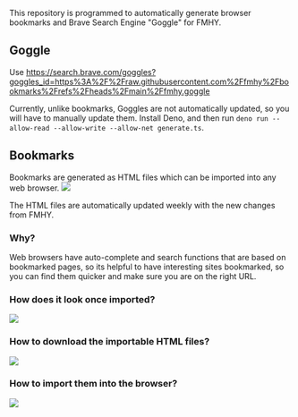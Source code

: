 This repository is programmed to automatically generate browser bookmarks and Brave Search Engine "Goggle" for FMHY.

## Goggle

Use https://search.brave.com/goggles?goggles_id=https%3A%2F%2Fraw.githubusercontent.com%2Ffmhy%2Fbookmarks%2Frefs%2Fheads%2Fmain%2Ffmhy.goggle

Currently, unlike bookmarks, Goggles are not automatically updated, so you will have to manually update them. Install Deno, and then run `deno run --allow-read --allow-write --allow-net generate.ts`.

## Bookmarks

Bookmarks are generated as HTML files which can be imported into any web browser.
![](https://i.imgur.com/N2Wfngc.png)

The HTML files are automatically updated weekly with the new changes from FMHY.

### Why?

Web browsers have auto-complete and search functions that are based on bookmarked pages, so its helpful to have interesting sites bookmarked, so you can find them quicker and make sure you are on the right URL.

### How does it look once imported?

![](https://i.imgur.com/h1GfL1W.png)

### How to download the importable HTML files?

![](https://i.imgur.com/e4xN3wy.png)

### How to import them into the browser?

![](https://i.imgur.com/6BpWb1q.png)
